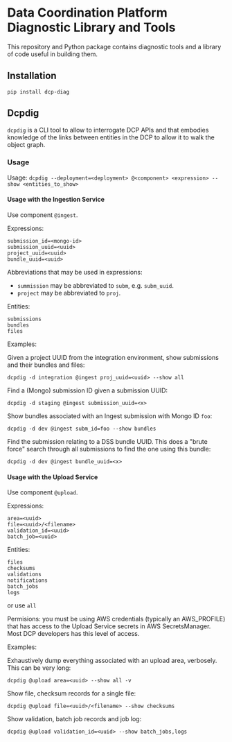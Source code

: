 Data Coordination Platform Diagnostic Library and Tools
=======================================================

This repository and Python package contains diagnostic tools and a
library of code useful in building them.

## Installation

    pip install dcp-diag

## Dcpdig

`dcpdig` is a CLI tool to allow to interrogate DCP APIs and
that embodies knowledge of the links between entities in the
DCP to allow it to walk the object graph.

### Usage

Usage: `dcpdig --deployment=<deployment> @<component> <expression> --show <entities_to_show>`

#### Usage with the Ingestion Service

Use component `@ingest`.

Expressions:

```
submission_id=<mongo-id>
submission_uuid=<uuid>
project_uuid=<uuid>
bundle_uuid=<uuid>
```

Abbreviations that may be used in expressions:

* `summission` may be abbreviated to `subm`, e.g. `subm_uuid`.
* `project` may be abbreviated to `proj`.

Entities:

```
submissions
bundles
files
```

Examples:

Given a project UUID from the integration environment, show submissions
and their bundles and files:

    dcpdig -d integration @ingest proj_uuid=<uuid> --show all

Find a (Mongo) submission ID given a submission UUID:

    dcpdig -d staging @ingest submission_uuid=<x>

Show bundles associated with an Ingest submission with Mongo ID `foo`:

    dcpdig -d dev @ingest subm_id=foo --show bundles

Find the submission relating to a DSS bundle UUID.  This does a "brute
force" search through all submissions to find the one using this bundle:

    dcpdig -d dev @ingest bundle_uuid=<x>

#### Usage with the Upload Service

Use component `@upload`.

Expressions:

```
area=<uuid>
file=<uuid>/<filename>
validation_id=<uuid>
batch_job=<uuid>
```

Entities:

```
files
checksums
validations
notifications
batch_jobs
logs
```
or use `all`

Permisions: you must be using AWS credentials (typically an AWS_PROFILE)
that has access to the Upload Service secrets in AWS SecretsManager.
Most DCP developers has this level of access.

Examples:

Exhaustively dump everything associated with an upload area, verbosely.
This can be very long:

    dcpdig @upload area=<uuid> --show all -v

Show file, checksum records for a single file:

    dcpdig @upload file=<uuid>/<filename> --show checksums

Show validation, batch job records and job log:

    dcpdig @upload validation_id=<uuid> --show batch_jobs,logs
